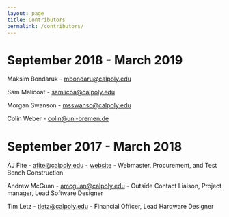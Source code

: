 ```yaml
---
layout: page
title: Contributors
permalink: /contributors/
---
```

# September 2018 - March 2019

Maksim Bondaruk - [mbondaru@calpoly.edu](mailto:mbondaru@calpoly.edu)

Sam Malicoat - [samlicoa@calpoly.edu](mailto:samlicoa@calpoly.edu)

Morgan Swanson - [msswanso@calpoly.edu](mailto:msswanso@calpoly.edu) 

Colin Weber - [colin@uni-bremen.de](mailto:colin@uni-bremen.de)



# September 2017 - March 2018
AJ Fite - [afite@calpoly.edu](mailto:afite@calpoly.edu) - [website](https://ajfite.com) - Webmaster, Procurement, and Test Bench Construction

Andrew McGuan - [amcguan@calpoly.edu](mailto:amcguan@calpoly.edu) - Outside Contact Liaison, Project manager, Lead Software Designer

Tim Letz - [tletz@calpoly.edu](mailto:tletz@calpoly.edu) - Financial Officer, Lead Hardware Designer
